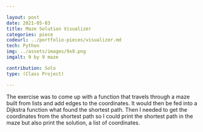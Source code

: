 ```yaml
---

layout: post
date: 2021-05-03
title: Maze Solution Visualizer
categories: piece
codeurl: ../portfolio-pieces/visualizer.md
tech: Python
img: ../assets/images/9x9.png
imgalt: 9 by 9 maze

contribution: Solo
type: (Class Project)

---
```


The exercise was to come up with a function that travels through a maze built from lists and add edges to the coordinates. It would then be fed into a Dijkstra function what found the shortest path. Then I needed to get the coordinates from the shortest path so I could print the shortest path in the maze but also print the solution, a list of coordinates.
